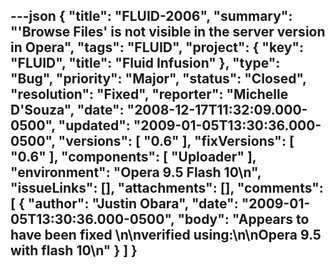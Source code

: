 ---json
{
  "title": "FLUID-2006",
  "summary": "'Browse Files' is not visible in the server version in Opera",
  "tags": "FLUID",
  "project": {
    "key": "FLUID",
    "title": "Fluid Infusion"
  },
  "type": "Bug",
  "priority": "Major",
  "status": "Closed",
  "resolution": "Fixed",
  "reporter": "Michelle D'Souza",
  "date": "2008-12-17T11:32:09.000-0500",
  "updated": "2009-01-05T13:30:36.000-0500",
  "versions": [
    "0.6"
  ],
  "fixVersions": [
    "0.6"
  ],
  "components": [
    "Uploader"
  ],
  "environment": "Opera 9.5 Flash 10\n",
  "issueLinks": [],
  "attachments": [],
  "comments": [
    {
      "author": "Justin Obara",
      "date": "2009-01-05T13:30:36.000-0500",
      "body": "Appears to have been fixed&#x20;\n\nverified using:\n\nOpera 9.5 with flash 10\n"
    }
  ]
}
---

        